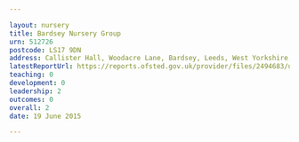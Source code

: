 ```yaml
---

layout: nursery
title: Bardsey Nursery Group
urn: 512726
postcode: LS17 9DN
address: Callister Hall, Woodacre Lane, Bardsey, Leeds, West Yorkshire, LS17 9DN
latestReportUrl: https://reports.ofsted.gov.uk/provider/files/2494683/urn/512726.pdf
teaching: 0
development: 0
leadership: 2
outcomes: 0
overall: 2
date: 19 June 2015

---
```

